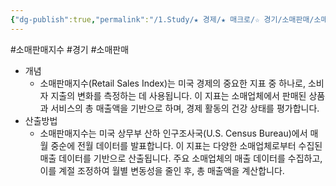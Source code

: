 ```yaml
---
{"dg-publish":true,"permalink":"/1.Study/★ 경제/★ 매크로/☆ 경기/소매판매/소매판매지수/","created":"2024-11-20T21:02:27.026+09:00","updated":"2025-06-03T20:07:19.681+09:00"}
---
```



#소매판매지수 #경기 #소매판매

- 개념
	- 소매판매지수(Retail Sales Index)는 미국 경제의 중요한 지표 중 하나로, 소비자 지출의 변화를 측정하는 데 사용됩니다. 이 지표는 소매업체에서 판매된 상품과 서비스의 총 매출액을 기반으로 하며, 경제 활동의 건강 상태를 평가합니다.
- 산출방법
	- 소매판매지수는 미국 상무부 산하 인구조사국(U.S. Census Bureau)에서 매월 중순에 전월 데이터를 발표합니다. 이 지표는 다양한 소매업체로부터 수집된 매출 데이터를 기반으로 산출됩니다. 주요 소매업체의 매출 데이터를 수집하고, 이를 계절 조정하여 월별 변동성을 줄인 후, 총 매출액을 계산합니다.
